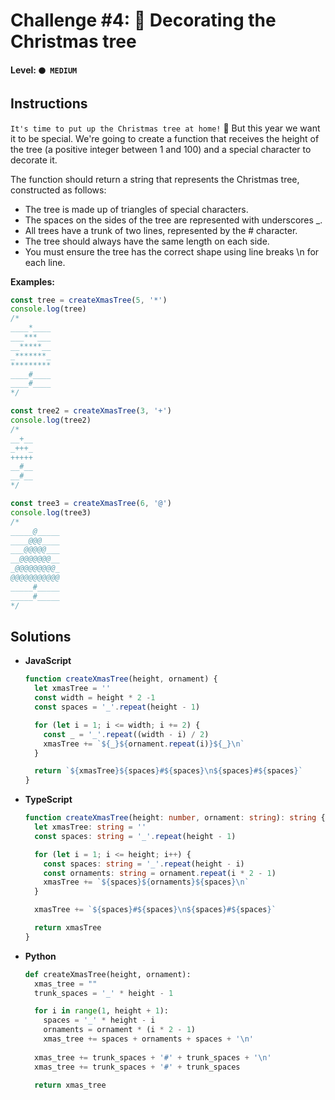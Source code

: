 # Challenge #4: 🎄 Decorating the Christmas tree

#### Level: `🟠 MEDIUM`

## Instructions

`It's time to put up the Christmas tree at home!` 🎄 But this year we want it to be special. We're going to create a function that receives the height of the tree (a positive integer between 1 and 100) and a special character to decorate it.

The function should return a string that represents the Christmas tree, constructed as follows:

- The tree is made up of triangles of special characters.
- The spaces on the sides of the tree are represented with underscores _.
- All trees have a trunk of two lines, represented by the # character.
- The tree should always have the same length on each side.
- You must ensure the tree has the correct shape using line breaks \n for each line.

**Examples:**

```js
const tree = createXmasTree(5, '*')
console.log(tree)
/*
____*____
___***___
__*****__
_*******_
*********
____#____
____#____
*/

const tree2 = createXmasTree(3, '+')
console.log(tree2)
/*
__+__
_+++_
+++++
__#__
__#__
*/

const tree3 = createXmasTree(6, '@')
console.log(tree3)
/*
_____@_____
____@@@____
___@@@@@___
__@@@@@@@__
_@@@@@@@@@_
@@@@@@@@@@@
_____#_____
_____#_____
*/
```

## Solutions

- **JavaScript**

  ```js
  function createXmasTree(height, ornament) {
    let xmasTree = ''
    const width = height * 2 -1
    const spaces = '_'.repeat(height - 1)

    for (let i = 1; i <= width; i += 2) {
      const _ = '_'.repeat((width - i) / 2)
      xmasTree += `${_}${ornament.repeat(i)}${_}\n`
    }

    return `${xmasTree}${spaces}#${spaces}\n${spaces}#${spaces}`
  }
  ```

- **TypeScript**

  ```ts
  function createXmasTree(height: number, ornament: string): string {
    let xmasTree: string = ''
    const spaces: string = '_'.repeat(height - 1)

    for (let i = 1; i <= height; i++) {
      const spaces: string = '_'.repeat(height - i)
      const ornaments: string = ornament.repeat(i * 2 - 1)
      xmasTree += `${spaces}${ornaments}${spaces}\n`
    }

    xmasTree += `${spaces}#${spaces}\n${spaces}#${spaces}`

    return xmasTree
  }
  ```
- **Python**

  ```py
  def createXmasTree(height, ornament):
    xmas_tree = ""
    trunk_spaces = '_' * height - 1

    for i in range(1, height + 1):
      spaces = '_' * height - i
      ornaments = ornament * (i * 2 - 1)
      xmas_tree += spaces + ornaments + spaces + '\n'
    
    xmas_tree += trunk_spaces + '#' + trunk_spaces + '\n'
    xmas_tree += trunk_spaces + '#' + trunk_spaces

    return xmas_tree
  ```
